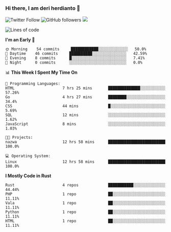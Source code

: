 ### Hi there, I am deri herdianto 👋
![Twitter Follow](https://img.shields.io/twitter/follow/deikatsuo?label=Follow)
![GitHub followers](https://img.shields.io/github/followers/deikatsuo?label=Follow&style=social)
![](https://visitor-badge.glitch.me/badge?page_id=deikatsuo.deikatsuo)

<!--
**deikatsuo/deikatsuo** is a ✨ _special_ ✨ repository because its `README.md` (this file) appears on your GitHub profile.

Here are some ideas to get you started:

- 🔭 I’m currently working on ...
- 🌱 I’m currently learning ...
- 👯 I’m looking to collaborate on ...
- 🤔 I’m looking for help with ...
- 💬 Ask me about ...
- 📫 How to reach me: ...
- 😄 Pronouns: ...
- ⚡ Fun fact: ...
-->

<!--START_SECTION:waka-->
![Lines of code](https://img.shields.io/badge/From%20Hello%20World%20I%27ve%20Written-190377%20lines%20of%20code-blue)

**I'm an Early 🐤** 

```text
🌞 Morning    54 commits     ████████████░░░░░░░░░░░░░   50.0% 
🌆 Daytime    46 commits     ██████████░░░░░░░░░░░░░░░   42.59% 
🌃 Evening    8 commits      █░░░░░░░░░░░░░░░░░░░░░░░░   7.41% 
🌙 Night      0 commits      ░░░░░░░░░░░░░░░░░░░░░░░░░   0.0%

```


📊 **This Week I Spent My Time On** 

```text
💬 Programming Languages: 
HTML                     7 hrs 25 mins       ██████████████░░░░░░░░░░░   57.26% 
Go                       4 hrs 27 mins       ████████░░░░░░░░░░░░░░░░░   34.4% 
CSS                      44 mins             █░░░░░░░░░░░░░░░░░░░░░░░░   5.69% 
SQL                      12 mins             ░░░░░░░░░░░░░░░░░░░░░░░░░   1.62% 
JavaScript               8 mins              ░░░░░░░░░░░░░░░░░░░░░░░░░   1.03%

🐱‍💻 Projects: 
nazwa                    12 hrs 58 mins      █████████████████████████   100.0%

💻 Operating System: 
Linux                    12 hrs 58 mins      █████████████████████████   100.0%

```

**I Mostly Code in Rust** 

```text
Rust                     4 repos             ███████████░░░░░░░░░░░░░░   44.44% 
PHP                      1 repo              ██░░░░░░░░░░░░░░░░░░░░░░░   11.11% 
Vala                     1 repo              ██░░░░░░░░░░░░░░░░░░░░░░░   11.11% 
Python                   1 repo              ██░░░░░░░░░░░░░░░░░░░░░░░   11.11% 
HTML                     1 repo              ██░░░░░░░░░░░░░░░░░░░░░░░   11.11%

```



<!--END_SECTION:waka-->
